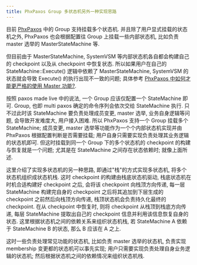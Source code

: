 ```yaml
---
title: PhxPaxos Group 多状态机另外一种实现思路
---
```


目前 [PhxPaxos](https://github.com/Tencent/phxpaxos) 中的 Group 支持挂载多个状态机. 并且除了用户显式挂载的状态机之外, PhxPaxos 也会根据配置往 Group 上挂载一些内部状态机, 比如负责 master 选举的 MasterStateMachine 等.

但目前由于 MasterStateMachine, SystemVSM 等内部状态机各自都会构建自己的 checkpoint 以及从 checkpoint 中恢复状态. 所以如果用户在自己的 StateMachine::Execute() 逻辑中依赖了 MasterStateMachine, SystemVSM 的状态就会导致 Execute() 的执行出现不一致的问题; 具体参考 [PhxPaxos 中如何才能更严格的使用 Master 功能?](https://github.com/Tencent/phxpaxos/issues/112).

按照 paxos made live 中的说法, 一个 Group 应该仅配置一个 StateMachine 即可. Group, 也即 multi paxos 确定的命令序列会依次交给 StateMachine 执行. 只不过此时该 StateMachine 要负责处理成员变更, master 选举, 业务自身逻辑等问题, 会导致开发难度大, 用户接入困难. 所以 PhxPaxos 支持一个 Group 挂载多个 StateMachine; 成员变更, master 选举等功能作为一个个内部状态机实现并由 PhxPaxos 根据配置判断是否需要挂载; 用户自身只需要实现负责处理其业务逻辑的状态机即可. 但这时挂载到同一个 Group 下的多个状态机的 checkpoint 的构建与恢复就是一个问题; 尤其是在 StateMachine 之间存在状态依赖时; 就像上面所述.

这里介绍了实现多状态机的另一种思路, 即通过"栈"的方式实现多状态机, 将多个状态机组织成状态机栈. 这时 checkpoint 的构建由栈底状态机驱动, 栈底状态机在时机合适构建好 checkpoint 之后, 会将该 checkpoint 向栈顶方向传递, 每一层 StateMachine 构建完自身的 checkpoint 之后将其追加到下层生成的 checkpoint 之前然后向栈顶方向传递, 栈顶状态机会负责持久化最终的 checkpoint. 在从 checkpoint 中恢复时, 则将 checkpoint 从栈顶到栈底方向传递, 每层 StateMachine 提取出自己的 checkpoint 信息并利用该信息恢复自身的状态. 这里根据状态机之间的依赖关系来组织状态机栈, 若 StateMachine A 依赖于 StateMachine B 的状态, 那么 B 应该在 A 之上.

这时一些负责处理常见功能的状态机, 比如负责 master 选举的状态机, 负责实现 membership 变更都的状态机可以事先实现; 用户只需要实现负责处理自身业务逻辑的状态机; 然后根据状态机之间的依赖情况来组织状态机栈.

